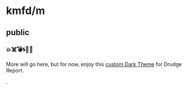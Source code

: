 # kmfd/m
## public
### 💥☠️💣🌀👊🏼


More will go here, but for now, enjoy this [custom Dark Theme](https://raw.githubusercontent.com/kmfd/m/master/drudge_dark.css) for Drudge Report.














































































































.
